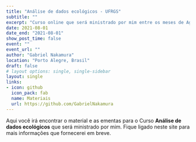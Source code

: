 ```yaml
---
title: "Análise de dados ecológicos - UFRGS"
subtitle: ""
excerpt: "Curso online que será ministrado por mim entre os meses de Agosto e Setembro de 2021."
date: 2021-08-01
date_end: "2021-08-01"
show_post_time: false
event: ""
event_url: ""
author: "Gabriel Nakamura"
location: "Porto Alegre, Brasil"
draft: false
# layout options: single, single-sidebar
layout: single
links:
- icon: github
  icon_pack: fab
  name: Materiais
  url: https://github.com/GabrielNakamura
---
```


Aqui você irá encontrar o material e as ementas para o Curso **Análise de dados ecológicos** que será ministrado por mim. Fique ligado neste site para mais informações que fornecerei em breve.
